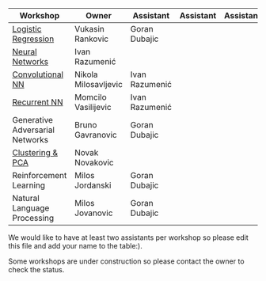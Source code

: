 |Workshop                                                                                             |Owner                | Assistant       | Assistant       | Assistant       |
|-----------------------------------------------------------------------------------------------------|---------------------|-----------------|-----------------|-----------------|
|[Logistic Regression](https://github.com/Petlja/PSIML/tree/master/workshops/LogisticRegression)      |Vukasin Rankovic     |Goran Dubajic    |                 |                 |
|[Neural Networks](https://github.com/Petlja/PSIML/tree/master/workshops/nn_backprop)                 |Ivan Razumenić       |                 |                 |                 |
|[Convolutional NN](https://github.com/Petlja/PSIML/tree/master/workshops/conv_nets)                  |Nikola Milosavljevic |Ivan Razumenić    |                 |                 |
|[Recurrent NN](https://github.com/Petlja/PSIML/tree/master/workshops/rnn)                            |Momcilo Vasilijevic  |Ivan Razumenić    |                 |                 |
|Generative Adversarial Networks                                                                      |Bruno Gavranovic     |Goran Dubajic    |                 |                 |
|[Clustering & PCA](https://github.com/Petlja/PSIML/tree/master/workshops/clustering_pca_autoencoders)|Novak Novakovic      |                 |                 |                 |
|Reinforcement Learning                                                                               |Milos Jordanski      |Goran Dubajic    |                 |                 |
|Natural Language Processing                                                                          |Milos Jovanovic      |Goran Dubajic    |                 |                 |

We would like to have at least two assistants per workshop so please edit this file and add your name to the table:).

Some workshops are under construction so please contact the owner to check the status.
